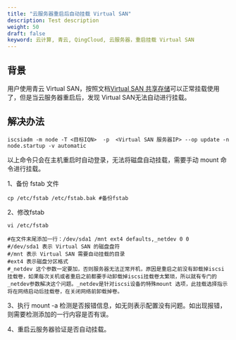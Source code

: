 ```yaml
---
title: "云服务器重启后自动挂载 Virtual SAN"
description: Test description
weight: 50
draft: false
keyword: 云计算, 青云, QingCloud, 云服务器，重启挂载 Virtual SAN
---
```


## 背景

用户使用青云 Virtual SAN，按照文档[Virtual SAN 共享存储](/storage/share/manual/vsan/#linux)可以正常挂载使用了，但是当云服务器重启后，发现 Virtual SAN无法自动进行挂载。

## 解决办法

```shell
iscsiadm -m node -T <目标IQN>  -p  <Virtual SAN 服务器IP> --op update -n node.startup -v automatic
```

以上命令只会在主机重启时自动登录，无法将磁盘自动挂载，需要手动 mount 命令进行挂载。

1、备份 fstab 文件

```shell
cp /etc/fstab /etc/fstab.bak #备份fstab
```

2、修改fstab

```shell
vi /etc/fstab

#在文件末尾添加一行：/dev/sda1 /mnt ext4 defaults,_netdev 0 0
#/dev/sda1 表示 Virtual SAN 的磁盘盘符
#/mnt 表示 Virtual SAN 需要自动挂载的目录
#ext4 表示磁盘分区格式
#_netdev 这个参数一定要加，否则服务器无法正常开机，原因是重启之前没有卸载掉iscsi挂载卷，如果每次关机或者重启之前都要手动卸载掉iscsi挂载卷太繁琐，所以就有专门的_netdev参数解决这个问题。_netdev是针对iscsi设备的特殊mount 选项，此挂载选择指示将在网络启动后挂载卷，在关闭网络前卸载掉卷。
```

3、执行 mount -a 检测是否报错信息，如无则表示配置没有问题。如出现报错，则需要检测添加的一行内容是否有误。

4、重启云服务器验证是否自动挂载。